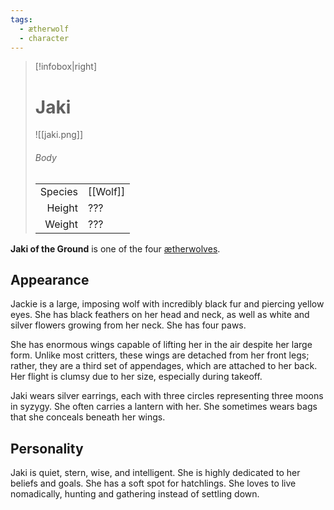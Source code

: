 ```yaml
---
tags:
  - ætherwolf
  - character
---
```

> [!infobox|right]
> # Jaki
> ![[jaki.png]]
> ###### Body
> |  |  |
> | ---: | ---- |
> | Species | [[Wolf]] |
> | Height | ??? |
> | Weight | ??? |

**Jaki of the Ground** is one of the four [ætherwolves](Wolf.md#Ætherwolf).

## Appearance
Jackie is a large, imposing wolf with incredibly black fur and piercing yellow eyes. She has black feathers on her head and neck, as well as white and silver flowers growing from her neck. She has four paws.

She has enormous wings capable of lifting her in the air despite her large form. Unlike most critters, these wings are detached from her front legs; rather, they are a third set of appendages, which are attached to her back. Her flight is clumsy due to her size, especially during takeoff.

Jaki wears silver earrings, each with three circles representing three moons in syzygy. She often carries a lantern with her. She sometimes wears bags that she conceals beneath her wings.

## Personality
Jaki is quiet, stern, wise, and intelligent. She is highly dedicated to her beliefs and goals. She has a soft spot for hatchlings. She loves to live nomadically, hunting and gathering instead of settling down.